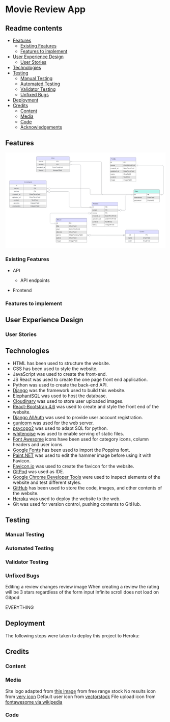 # Movie Review App

## Readme contents

- [Features](#features)
  - [Existing Features](#existing-features)
  - [Features to implement](#features-to-implement)
- [User Experience Design](#user-experience-design)
  - [User Stories](#user-stories)
- [Technologies](#technologies)
- [Testing](#testing)
  - [Manual Testing](#manual-testing)
  - [Automated Testing](#automated-testing)
  - [Validator Testing](#validator-testing)
  - [Unfixed Bugs](#unfixed-bugs)
- [Deployment](#deployment)
- [Credits](#credits)
  - [Content](#content)
  - [Media](#media)
  - [Code](#code)
  - [Acknowledgements](#acknowledgements)

## Features

![Entity relationship diagram](/readme_assets/erd.png)

### Existing Features

- API

  - API endpoints


- Frontend

### Features to implement

## User Experience Design

### User Stories

## Technologies

- HTML has been used to structure the website.
- CSS has been used to style the website.
- JavaScript was used to create the front-end.
- JS React was used to create the one page front end application.
- Python was used to create the back-end API.
- [Django](https://www.djangoproject.com/) was the framework used to build this website.
- [ElephantSQL](https://customer.elephantsql.com/) was used to host the database.
- [Cloudinary](https://cloudinary.com/) was used to store user uploaded images.
- [React-Bootstrap 4.6](https://react-bootstrap-v4.netlify.app/) was used to create and style the front end of the website.
- [Django AllAuth](https://docs.allauth.org/en/latest/) was used to provide user account registration.
- [gunicorn](https://gunicorn.org/) was used for the web server.
- [psycopg2](https://pypi.org/project/psycopg2/) was used to adapt SQL for python.
- [whitenoise](https://whitenoise.readthedocs.io/en/stable/django.html) was used to enable serving of static files.
- [Font Awesome](https://fontawesome.com/) icons have been used for category icons, column headers and user icons.
- [Google Fonts](https://fonts.google.com/) has been used to import the Poppins font.
- [Paint.NET](https://www.getpaint.net/) was used to edit the hammer image before using it with Favicon.
- [Favicon.io](https://favicon.io/favicon-converter/) was used to create the favicon for the website.
- [GitPod](https://gitpod.io/) was used as IDE.
- [Google Chrome Developer Tools](https://developer.chrome.com/docs/devtools/) were used to inspect elements of the website and test different styles.
- [GitHub](https://github.com/) has been used to store the code, images, and other contents of the website.
- [Heroku](https://dashboard.heroku.com/) was used to deploy the website to the web.
- Git was used for version control, pushing contents to GitHub.


## Testing

### Manual Testing

### Automated Testing



### Validator Testing

### Unfixed Bugs

Editing a review changes review image
When creating a review the rating will be 3 stars regardless of the form input
Infinite scroll does not load on Gitpod

EVERYTHING

## Deployment

The following steps were taken to deploy this project to Heroku:


## Credits

### Content

### Media

Site logo adapted from [this image](https://freerangestock.com/photos/119591/cinema-vector-icon.html) from free range stock
No results icon from [very icon](https://www.veryicon.com/icons/commerce-shopping/jkd_wap/no-result.html)
Default user icon from [vectorstock](https://www.vectorstock.com/royalty-free-vector/black-user-icon-vector-42797437)
File upload icon from [fontawesome via wikipedia](https://commons.wikimedia.org/wiki/File:Font_Awesome_5_solid_file-upload.svg)

### Code